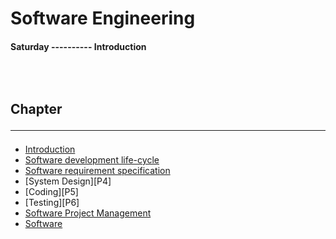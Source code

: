 <!--markdown practice-->
# Software Engineering

#### **Saturday  ---------- Introduction</br>**


## </br></br>Chapter<hr/>

- [Introduction][P1]
- [Software development life-cycle][P2]
- [Software requirement specification][P3]
- [System Design][P4]
- [Coding][P5]
- [Testing][P6]
- [Software Project Management][P7]
- [Software ][P8]





<!--Links-->
[P1]: https://github.com/HasanTarik-REC/Note-Collections/blob/Feature/Fourth%20Year/Even%20Semester/Software%20Engineering/Introduction/Introduction.md
[P2]: https://github.com/HasanTarik-REC/Note-Collections/blob/Feature/Fourth%20Year/Even%20Semester/Software%20Engineering/Software%20development%20life%20cycle/SoftwareDevelopmentLifeCycle.md
[P3]: https://github.com/HasanTarik-REC/Note-Collections/blob/Feature/Fourth%20Year/Even%20Semester/Software%20Engineering/Software%20requirement%20specification/SoftwareRequirementSpecification.md
[P7]: https://github.com/HasanTarik-REC/Note-Collections/blob/Feature/Fourth%20Year/Even%20Semester/Software%20Engineering/Software%20Project%20Management/SoftwareProjectManagement.md
[P8]: https://github.com/HasanTarik-REC/Note-Collections/blob/Feature/Fourth%20Year/Even%20Semester/Software%20Engineering/SOFTWARE%20PROCESS%20AND%20PROJECT%20METRICS/SOFTWARE%20PROCESS%20AND%20PROJECT%20METRICS.md
<!--End-->
